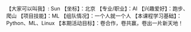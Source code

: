 【大家可以叫我】: Sun
【坐标】：北京
【专业/职业】：AI
【兴趣爱好】：跑步、爬山
【项目技能】：ML
【组队情况】：一个人就一个人
【本课程学习基础】：Python、ML、Linux
【本期活动目标】：卷合作，卷共赢，卷出一片新天地！